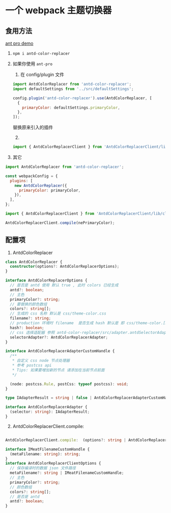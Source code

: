 # 一个 webpack 主题切换器

## 食用方法

[ant pro demo](https://raohong.github.io/antd-color-replacer-example-antpro/dist/#/formbasicform)

1. `npm i antd-color-replacer`

2) 如果你使用 `ant-pro`

   1. 在 config/plugin 文件

   ```js
   import AntdColorReplacer from 'antd-color-replacer';
   import defaultSettings from '../src/defaultSettings';

   config.plugin('antd-color-replacer').use(AntdColorReplacer, [
     {
       primaryColor: defaultSettings.primaryColor,
     },
   ]);
   ```

   替换原来引入的插件

   2.

   ```js
   import { AntdColorReplacerClient } from 'AntdColorReplacerClient/lib/client';
   ```

3. 其它

```js
import AntdColorReplacer from 'antd-color-replacer';

const webpackConfig = {
  plugins: [
    new AntdColorReplacer({
      primaryColor: primaryColor,
    }),
  ],
};

import { AntdColorReplacerClient } from 'AntdColorReplacerClient/lib/client';

AntdColorReplacerClient.compile(nePrimaryColor);
```

## 配置项

1. AntdColorReplacer

```ts
class AntdColorReplacer {
  constructor(options?: AntdColorReplacerOptions);
}

interface AntdColorReplacerOptions {
  // 是否是 antd 使用 默认 true , 此时 colors 已经生成
  antd?: boolean;
  // 主色
  primaryColor?: string;
  // 要替换的颜色数组
  colors?: string[];
  // 生成的 css 名称 默认是 css/theme-color.css
  filename?: string;
  // production 环境时 filename  是否生成 hash 默认是 即 css/theme-color.[hash].css
  hash?: boolean;
  // css 选择适配器 参照 antd-color-replacer/src/adapter.antdSelectorAdapter]
  selectorAdapter?: AntdColorReplacerAdapter;
}

interface AntdColorReplacerAdapterCustomHandle {
  /**
   * 自定义 css node 节点处理器
   * 参考 postcss api
   * Tips: 如果要增加新的节点 请添加在当前节点前面
   */

  (node: postcss.Rule, postCss: typeof postcss): void;
}

type IAdapterResult = string | false | AntdColorReplacerAdapterCustomHandle | void;

interface AntdColorReplacerAdapter {
  (selector: string): IAdapterResult;
}
```

2. AntdColorReplacerClient.compile:

```ts

AntdColorReplacerClient.compile:  (options?: string | AntdColorReplacerClientOptions) => Promise<void>;

interface IMeatFilenameCustomHandle {
  (metaFilename: string): string;
}
interface AntdColorReplacerClientOptions {
  // 保存编译时的数据 json 文件路径
  metaFilename?: string | IMeatFilenameCustomHandle;
  // 主色
  primaryColor?: string;
  // 颜色数组
  colors?: string[];
  // 是否是 antd
  antd?: boolean;
}


```
